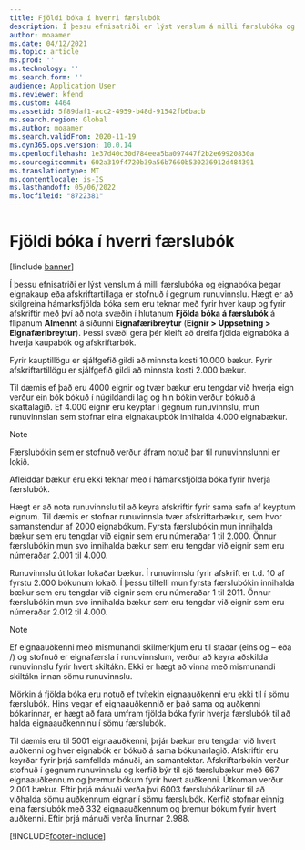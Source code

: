 ```yaml
---
title: Fjöldi bóka í hverri færslubók
description: Í þessu efnisatriði er lýst venslum á milli færslubóka og eignabóka þegar eignakaup eða afskriftartillaga er stofnuð í gegnum runuvinnslu. Hægt er að skilgreina hámarksfjölda bóka sem eru innifaldar fyrir hver kaup og fyrir afskriftir.
author: moaamer
ms.date: 04/12/2021
ms.topic: article
ms.prod: ''
ms.technology: ''
ms.search.form: ''
audience: Application User
ms.reviewer: kfend
ms.custom: 4464
ms.assetid: 5f89daf1-acc2-4959-b48d-91542fb6bacb
ms.search.region: Global
ms.author: moaamer
ms.search.validFrom: 2020-11-19
ms.dyn365.ops.version: 10.0.14
ms.openlocfilehash: 1e37d40c30d784eea5ba097447f2b2e69920830a
ms.sourcegitcommit: 602a319f4720b39a56b7660b530236912d484391
ms.translationtype: MT
ms.contentlocale: is-IS
ms.lasthandoff: 05/06/2022
ms.locfileid: "8722381"
---
```

# <a name="number-of-books-per-journal"></a>Fjöldi bóka í hverri færslubók

[!include [banner](../includes/banner.md)]

Í þessu efnisatriði er lýst venslum á milli færslubóka og eignabóka þegar eignakaup eða afskriftartillaga er stofnuð í gegnum runuvinnslu. Hægt er að skilgreina hámarksfjölda bóka sem eru teknar með fyrir hver kaup og fyrir afskriftir með því að nota svæðin í hlutanum **Fjölda bóka á færslubók** á flipanum **Almennt** á síðunni **Eignafæribreytur** (**Eignir \> Uppsetning \> Eignafæribreytur**). Þessi svæði gera þér kleift að dreifa fjölda eignabóka á hverja kaupabók og afskriftarbók.

Fyrir kauptillögu er sjálfgefið gildi að minnsta kosti 10.000 bækur. Fyrir afskriftartillögu er sjálfgefið gildi að minnsta kosti 2.000 bækur.

Til dæmis ef það eru 4000 eignir og tvær bækur eru tengdar við hverja eign verður ein bók bókuð í núgildandi lag og hin bókin verður bókuð á skattalagið. Ef 4.000 eignir eru keyptar í gegnum runuvinnslu, mun runuvinnslan sem stofnar eina eignakaupbók innihalda 4.000 eignabækur.

> [!NOTE]
> Færslubókin sem er stofnuð verður áfram notuð þar til runuvinnslunni er lokið.
>
> Afleiddar bækur eru ekki teknar með í hámarksfjölda bóka fyrir hverja færslubók.

Hægt er að nota runuvinnslu til að keyra afskriftir fyrir sama safn af keyptum eignum. Til dæmis er stofnar runuvinnsla tvær afskriftarbækur, sem hvor samanstendur af 2000 eignabókum. Fyrsta færslubókin mun innihalda bækur sem eru tengdar við eignir sem eru númeraðar 1 til 2.000. Önnur færslubókin mun svo innihalda bækur sem eru tengdar við eignir sem eru númeraðar 2.001 til 4.000.

Runuvinnslu útilokar lokaðar bækur. Í runuvinnslu fyrir afskrift er t.d. 10 af fyrstu 2.000 bókunum lokað. Í þessu tilfelli mun fyrsta færslubókin innihalda bækur sem eru tengdar við eignir sem eru númeraðar 1 til 2011. Önnur færslubókin mun svo innihalda bækur sem eru tengdar við eignir sem eru númeraðar 2.012 til 4.000.

> [!NOTE]
> Ef eignaauðkenni með mismunandi skilmerkjum eru til staðar (eins og – eða /) og stofnuð er eignafærsla í runuvinnslum, verður að keyra aðskilda runuvinnslu fyrir hvert skiltákn. Ekki er hægt að vinna með mismunandi skiltákn innan sömu runuvinnslu.

Mörkin á fjölda bóka eru notuð ef tvítekin eignaauðkenni eru ekki til í sömu færslubók. Hins vegar ef eignaauðkennið er það sama og auðkenni bókarinnar, er hægt að fara umfram fjölda bóka fyrir hverja færslubók til að halda eignaauðkenninu í sömu færslubók.

Til dæmis eru til 5001 eignaauðkenni, þrjár bækur eru tengdar við hvert auðkenni og hver eignabók er bókuð á sama bókunarlagið. Afskriftir eru keyrðar fyrir þrjá samfellda mánuði, án samantektar.  Afskriftarbókin verður stofnuð í gegnum runuvinnslu og kerfið býr til sjö færslubækur með 667 eignaauðkennum og þremur bókum fyrir hvert auðkenni. Útkoman verður 2.001 bækur. Eftir þrjá mánuði verða því 6003 færslubókarlínur til að viðhalda sömu auðkennum eignar í sömu færslubók. Kerfið stofnar einnig eina færslubók með 332 eignaauðkennum og þremur bókum fyrir hvert auðkenni. Eftir þrjá mánuði verða línurnar 2.988.

[!INCLUDE[footer-include](../../includes/footer-banner.md)]
